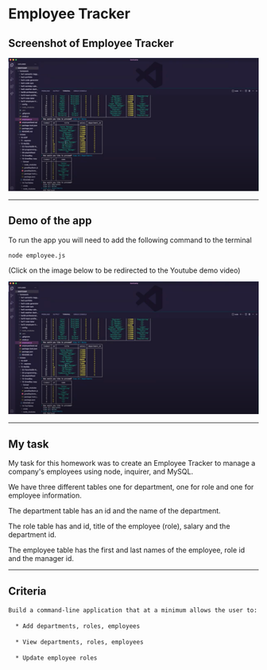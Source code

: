 # Employee Tracker

## Screenshot of Employee Tracker

![Employee Tracker](./screenshot/demo-screenshot.jpg)

---
## Demo of the app

To run the app you will need to add the following command to the terminal

```
node employee.js
```
(Click on the image below to be redirected to the Youtube demo video)

[![Employee Tracker Demo](./screenshot/demo-screenshot.jpg)](https://youtu.be/SZzkB85ZCI4)

---
## My task

My task for this homework was to create an Employee Tracker to manage a company's employees using node, inquirer, and MySQL.

We have three different tables one for department, one for role and one for employee information. 

The department table has an id and the name of the department.

The role table has and id, title of the employee (role), salary and the department id.

The employee table has the first and last names of the employee, role id and the manager id. 


---
## Criteria

```
Build a command-line application that at a minimum allows the user to:

  * Add departments, roles, employees

  * View departments, roles, employees

  * Update employee roles

```
